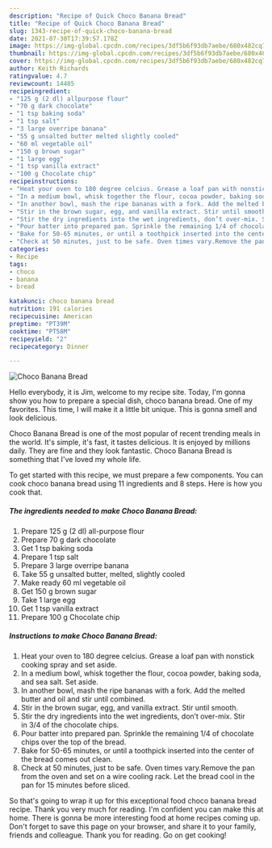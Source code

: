 ```yaml
---
description: "Recipe of Quick Choco Banana Bread"
title: "Recipe of Quick Choco Banana Bread"
slug: 1343-recipe-of-quick-choco-banana-bread
date: 2021-07-30T17:39:57.178Z
image: https://img-global.cpcdn.com/recipes/3df5b6f93db7aebe/680x482cq70/choco-banana-bread-recipe-main-photo.jpg
thumbnail: https://img-global.cpcdn.com/recipes/3df5b6f93db7aebe/680x482cq70/choco-banana-bread-recipe-main-photo.jpg
cover: https://img-global.cpcdn.com/recipes/3df5b6f93db7aebe/680x482cq70/choco-banana-bread-recipe-main-photo.jpg
author: Keith Richards
ratingvalue: 4.7
reviewcount: 14485
recipeingredient:
- "125 g (2 dl) allpurpose flour"
- "70 g dark chocolate"
- "1 tsp baking soda"
- "1 tsp salt"
- "3 large overripe banana"
- "55 g unsalted butter melted slightly cooled"
- "60 ml vegetable oil"
- "150 g brown sugar"
- "1 large egg"
- "1 tsp vanilla extract"
- "100 g Chocolate chip"
recipeinstructions:
- "Heat your oven to 180 degree celcius. Grease a loaf pan with nonstick cooking spray and set aside."
- "In a medium bowl, whisk together the flour, cocoa powder, baking soda, and sea salt. Set aside."
- "In another bowl, mash the ripe bananas with a fork. Add the melted butter and oil and stir until combined."
- "Stir in the brown sugar, egg, and vanilla extract. Stir until smooth."
- "Stir the dry ingredients into the wet ingredients, don’t over-mix. Stir in 3/4 of the chocolate chips."
- "Pour batter into prepared pan. Sprinkle the remaining 1/4 of chocolate chips over the top of the bread."
- "Bake for 50-65 minutes, or until a toothpick inserted into the center of the bread comes out clean."
- "Check at 50 minutes, just to be safe. Oven times vary.Remove the pan from the oven and set on a wire cooling rack. Let the bread cool in the pan for 15 minutes before sliced."
categories:
- Recipe
tags:
- choco
- banana
- bread

katakunci: choco banana bread 
nutrition: 191 calories
recipecuisine: American
preptime: "PT39M"
cooktime: "PT58M"
recipeyield: "2"
recipecategory: Dinner

---
```



![Choco Banana Bread](https://img-global.cpcdn.com/recipes/3df5b6f93db7aebe/680x482cq70/choco-banana-bread-recipe-main-photo.jpg)

Hello everybody, it is Jim, welcome to my recipe site. Today, I'm gonna show you how to prepare a special dish, choco banana bread. One of my favorites. This time, I will make it a little bit unique. This is gonna smell and look delicious.



Choco Banana Bread is one of the most popular of recent trending meals in the world. It's simple, it's fast, it tastes delicious. It is enjoyed by millions daily. They are fine and they look fantastic. Choco Banana Bread is something that I've loved my whole life.


To get started with this recipe, we must prepare a few components. You can cook choco banana bread using 11 ingredients and 8 steps. Here is how you cook that.

<!--inarticleads1-->

##### The ingredients needed to make Choco Banana Bread:

1. Prepare 125 g (2 dl) all-purpose flour
1. Prepare 70 g dark chocolate
1. Get 1 tsp baking soda
1. Prepare 1 tsp salt
1. Prepare 3 large overripe banana
1. Take 55 g unsalted butter, melted, slightly cooled
1. Make ready 60 ml vegetable oil
1. Get 150 g brown sugar
1. Take 1 large egg
1. Get 1 tsp vanilla extract
1. Prepare 100 g Chocolate chip




<!--inarticleads2-->

##### Instructions to make Choco Banana Bread:

1. Heat your oven to 180 degree celcius. Grease a loaf pan with nonstick cooking spray and set aside.
1. In a medium bowl, whisk together the flour, cocoa powder, baking soda, and sea salt. Set aside.
1. In another bowl, mash the ripe bananas with a fork. Add the melted butter and oil and stir until combined.
1. Stir in the brown sugar, egg, and vanilla extract. Stir until smooth.
1. Stir the dry ingredients into the wet ingredients, don’t over-mix. Stir in 3/4 of the chocolate chips.
1. Pour batter into prepared pan. Sprinkle the remaining 1/4 of chocolate chips over the top of the bread.
1. Bake for 50-65 minutes, or until a toothpick inserted into the center of the bread comes out clean.
1. Check at 50 minutes, just to be safe. Oven times vary.Remove the pan from the oven and set on a wire cooling rack. Let the bread cool in the pan for 15 minutes before sliced.




So that's going to wrap it up for this exceptional food choco banana bread recipe. Thank you very much for reading. I'm confident you can make this at home. There is gonna be more interesting food at home recipes coming up. Don't forget to save this page on your browser, and share it to your family, friends and colleague. Thank you for reading. Go on get cooking!
